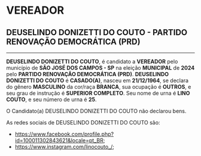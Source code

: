 # VEREADOR
## DEUSELINDO DONIZETTI DO COUTO - PARTIDO RENOVAÇÃO DEMOCRÁTICA (PRD)
---
**DEUSELINDO DONIZETTI DO COUTO**, é candidato a **VEREADOR** pelo município de **SÃO JOSÉ DOS CAMPOS - SP** na eleição **MUNICIPAL** de **2024** pelo **PARTIDO RENOVAÇÃO DEMOCRÁTICA (PRD)**.
**DEUSELINDO DONIZETTI DO COUTO** é **CASADO(A)**, nasceu em **21/12/1964**, se declara do gênero **MASCULINO** da cor/raça **BRANCA**, sua ocupação é **OUTROS**, e seu grau de instrução é **SUPERIOR COMPLETO**.
Seu nome de urna é **LINO COUTO**, e seu número de urna é **25**.

O Candidato(a) DEUSELINDO DONIZETTI DO COUTO não declarou bens.


As redes sociais de DEUSELINDO DONIZETTI DO COUTO são:
- https://www.facebook.com/profile.php?id=100011302843621&locale=pt_BR;
- https://www.instagram.com/linocouto_/;